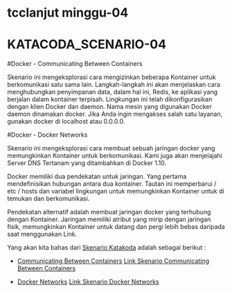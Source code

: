 # tcclanjut minggu-04
# KATACODA_SCENARIO-04


#Docker - Communicating Between Containers

Skenario ini mengeksplorasi cara mengizinkan beberapa Kontainer untuk berkomunikasi satu sama lain. Langkah-langkah ini akan menjelaskan cara menghubungkan penyimpanan data, dalam hal ini, Redis, ke aplikasi yang berjalan dalam kontainer terpisah.
Lingkungan ini telah dikonfigurasikan dengan klien Docker dan daemon.
Nama mesin yang digunakan Docker daemon dinamakan docker. Jika Anda ingin mengakses salah satu layanan, gunakan docker di localhost atau 0.0.0.0.

#Docker - Docker Networks

Skenario ini mengeksplorasi cara membuat sebuah jaringan docker yang memungkinkan Kontainer untuk berkomunikasi. Kami juga akan menjelajahi Server DNS Tertanam yang ditambahkan di Docker 1.10.

Docker memiliki dua pendekatan untuk jaringan. Yang pertama mendefinisikan hubungan antara dua kontainer. Tautan ini memperbarui / etc / hosts dan variabel lingkungan untuk memungkinkan Kontainer untuk di temukan dan berkomunikasi.

Pendekatan alternatif adalah membuat jaringan docker yang terhubung dengan Kontainer. Jaringan memiliki atribut yang mirip dengan jaringan fisik, memungkinkan Kontainer untuk datang dan pergi lebih bebas daripada saat menggunakan Link.

Yang akan kita bahas dari [Skenario Katakoda](https://www.katacoda.com/) adalah sebagai berikut :

 * [Communicating Between Containers](01-Communicating_Between_Containers.md) [Link Skenario Communicating Between Containers](https://www.katacoda.com/courses/docker/5)
  
  * [Docker Networks](02-Docker_Networks.md) [Link Skenario Docker Networks](https://www.katacoda.com/courses/docker/networking-intro)